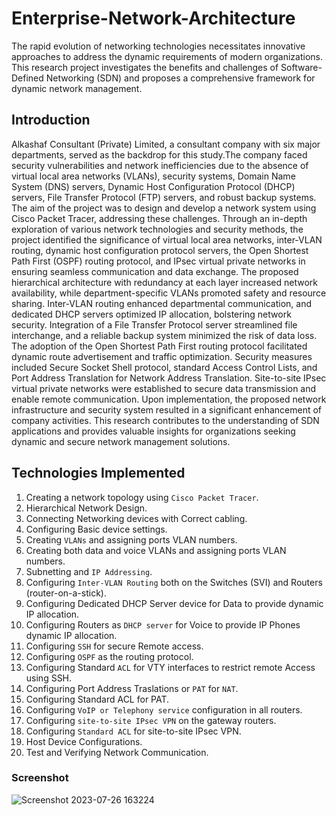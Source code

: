 # **Enterprise-Network-Architecture**
The rapid evolution of networking technologies necessitates innovative approaches to address the dynamic requirements of modern organizations. This research project investigates the benefits and challenges of Software-Defined Networking (SDN) and proposes a comprehensive framework for dynamic network management. 

## **Introduction**
Alkashaf Consultant (Private) Limited, a consultant company with six major departments, served as the backdrop for this study.The company faced security vulnerabilities and network inefficiencies due to the absence of virtual local area networks (VLANs), security systems, Domain Name System (DNS) servers, Dynamic Host Configuration Protocol (DHCP) servers, File Transfer Protocol (FTP) servers, and robust backup systems. The aim of the project was to design and develop a network system using Cisco Packet Tracer, addressing these challenges. Through an in-depth exploration of various network technologies and security methods, the project identified the significance of virtual local area networks, inter-VLAN routing, dynamic host configuration protocol servers, the Open Shortest Path First (OSPF) routing protocol, and IPsec virtual private networks in ensuring seamless communication and data exchange. The proposed hierarchical architecture with redundancy at each layer increased network availability, while department-specific VLANs promoted safety and resource sharing. Inter-VLAN routing enhanced departmental communication, and dedicated DHCP servers optimized IP allocation, bolstering network security.
Integration of a File Transfer Protocol server streamlined file interchange, and a reliable backup system minimized the risk of data loss. The adoption of the Open Shortest Path First routing protocol facilitated dynamic route advertisement and traffic optimization. Security measures included Secure Socket Shell protocol, standard Access Control Lists, and Port Address Translation for Network Address Translation. Site-to-site IPsec virtual private networks were established to secure data transmission and enable remote communication. Upon implementation, the proposed network infrastructure and security system resulted in a significant enhancement of company activities. This research contributes to the understanding of SDN applications and provides valuable insights for organizations seeking dynamic and secure network management solutions.

## **Technologies Implemented**
1. Creating a network topology using `Cisco Packet Tracer`.
2. Hierarchical Network Design.
3. Connecting Networking devices with Correct cabling.
4. Configuring Basic device settings.
5. Creating `VLANs` and assigning ports VLAN numbers.
6. Creating both data and voice VLANs and assigning ports VLAN numbers.
7. Subnetting and `IP Addressing`.
8. Configuring `Inter-VLAN Routing` both on the Switches (SVI) and Routers (router-on-a-stick).
9. Configuring Dedicated DHCP Server device for Data to provide dynamic IP allocation.
10. Configuring Routers as `DHCP server` for Voice to provide IP Phones dynamic IP allocation.
11. Configuring `SSH` for secure Remote access.
12. Configuring `OSPF` as the routing protocol.
13. Configuring Standard `ACL` for VTY interfaces to restrict remote Access using SSH.
14. Configuring Port Address Traslations or `PAT` for `NAT`.
15. Configuring Standard ACL for PAT.
16. Configuring `VoIP or Telephony service` configuration in all routers.
17. Configuring `site-to-site IPsec VPN` on the gateway routers.
18. Configuring `Standard ACL` for site-to-site IPsec VPN.
19. Host Device Configurations.
20. Test and Verifying Network Communication.





### Screenshot

![Screenshot 2023-07-26 163224](https://github.com/nikunjk9/Enterprise_Network_Architecture/assets/140910919/faffeeb4-946d-4689-a093-6db0c7ed227b)

